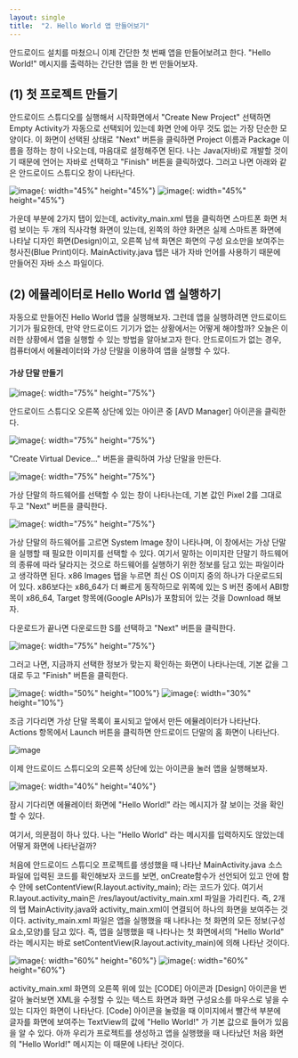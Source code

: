 ```yaml
---
layout: single
title:  "2. Hello World 앱 만들어보기"
---
```


안드로이드 설치를 마쳤으니 이제 간단한 첫 번째 앱을 만들어보려고 한다.
"Hello World!" 메시지를 출력하는 간단한 앱을 한 번 만들어보자.

## (1) 첫 프로젝트 만들기 

안드로이드 스튜디오를 실행해서 시작화면에서 "Create New Project" 선택하면 Empty Activity가 자동으로 선택되어 있는데 화면 안에 아무 것도 없는 가장 단순한 모양이다.
이 화면이 선택된 상태로 "Next" 버튼을 클릭하면 Project 이름과 Package 이름을 정하는 창이 나오는데, 마음대로 설정해주면 된다. 나는 Java(자바)로 개발할 것이기 때문에 언어는 자바로 선택하고 "Finish" 버튼을 클릭하였다. 그러고 나면 아래와 같은 안드로이드 스튜디오 창이 나타난다.

![image](https://user-images.githubusercontent.com/73388615/136691975-ba5a3596-c85a-44bd-896a-cf3f0f5a7e3d.png){: width="45%" height="45%"} ![image](https://user-images.githubusercontent.com/73388615/136693075-44b5a94f-a453-4065-89aa-b7fc00d91924.png){: width="45%" height="45%"}


가운데 부분에 2가지 탭이 있는데, activity_main.xml 탭을 클릭하면 스마트폰 화면 처럼 보이는 두 개의 직사각형 화면이 있는데, 왼쪽의 하얀 화면은 실제 스마트폰 화면에 나타날 디자인 화면(Design)이고, 오른쪽 남색 화면은 화면의 구성 요소만을 보여주는 청사진(Blue Print)이다. 
MainActivity.java 탭은 내가 자바 언어를 사용하기 때문에 만들어진 자바 소스 파일이다. 

## (2) 에뮬레이터로 Hello World 앱 실행하기

자동으로 만들어진 Hello World 앱을 실행해보자. 그런데 앱을 실행하려면 안드로이드 기기가 필요한데, 만약 안드로이드 기기가 없는 상황에서는 어떻게 해야할까?
오늘은 이러한 상황에서 앱을 실행할 수 있는 방법을 알아보고자 한다. 안드로이드가 없는 경우, 컴퓨터에서 에뮬레이터와 가상 단말을 이용하여 앱을 실행할 수 있다.

#### 가상 단말 만들기 

![image](https://user-images.githubusercontent.com/73388615/136693192-4177fb42-741f-40b7-bf0c-f65914002633.png){: width="75%" height="75%"}

안드로이드 스튜디오 오른쪽 상단에 있는 아이콘 중 [AVD Manager] 아이콘을 클릭한다. 

![image](https://user-images.githubusercontent.com/73388615/136693218-2568e1c4-9199-4ecf-886b-35a7d778c8dc.png){: width="75%" height="75%"}

"Create Virtual Device..." 버튼을 클릭하여 가상 단말을 만든다.

![image](https://user-images.githubusercontent.com/73388615/136693368-d2a0c78a-c23a-457e-9d3b-b3194cb0d183.png){: width="75%" height="75%"}

가상 단말의 하드웨어를 선택할 수 있는 창이 나타나는데, 기본 값인 Pixel 2를 그대로 두고 "Next" 버튼을 클릭한다.

![image](https://user-images.githubusercontent.com/73388615/136693376-78bf528b-8b12-41f5-b313-9968e872ec0a.png){: width="75%" height="75%"}

가상 단말의 하드웨어를 고르면 System Image 창이 나타나며, 이 창에서는 가상 단말을 실행할 때 필요한 이미지를 선택할 수 있다. 여기서 말하는 이미지란 단말기 하드웨어의 종류에 따라 달라지는 것으로 하드웨어를 실행하기 위한 정보를 담고 있는 파일이라고 생각하면 된다. x86 Images 탭을 누르면 최신 OS 이미지 중의 하나가 다운로드되어 있다. x86보다는 x86_64가 더 빠르게 동작하므로 위쪽에 있는 S 버전 중에서 ABI항목이 x86_64, Target 항목에(Google APIs)가 포함되어 있는 것을 Download 해보자.

다운로드가 끝나면 다운로드한 S를 선택하고 "Next" 버튼을 클릭한다. 

![image](https://user-images.githubusercontent.com/73388615/136693676-bc6f1b40-595c-4f34-a650-c461603d0b29.png){: width="75%" height="75%"}

그러고 나면, 지금까지 선택한 정보가 맞는지 확인하는 화면이 나타나는데, 기본 값을 그대로 두고 "Finish" 버튼을 클릭한다. 

![image](https://user-images.githubusercontent.com/73388615/136693749-6f05746c-36a8-4757-aaa5-159708280f80.png){: width="50%" height="100%"} ![image](https://user-images.githubusercontent.com/73388615/136694367-39060804-faf9-49bf-b302-900b6b1dcae0.png){: width="30%" height="10%"}

조금 기다리면 가상 단말 목록이 표시되고 앞에서 만든 에뮬레이터가 나타난다. Actions 항목에서 Launch 버튼을 클릭하면 안드로이드 단말의 홈 화면이 나타난다.

![image](https://user-images.githubusercontent.com/73388615/136694502-6605678a-9018-4c24-99a5-7f079a3f5159.png)

이제 안드로이드 스튜디오의 오른쪽 상단에 있는 아이콘을 눌러 앱을 실행해보자.

![image](https://user-images.githubusercontent.com/73388615/136694375-92601967-dce5-492a-b9e8-a679ee4ea0f7.png){: width="40%" height="40%"}

잠시 기다리면 에뮬레이터 화면에 "Hello World!" 라는 메시지가 잘 보이는 것을 확인할 수 있다. 

여기서, 의문점이 하나 있다. 나는 "Hello World" 라는 메시지를 입력하지도 않았는데 어떻게 화면에 나타난걸까? 

처음에 안드로이드 스튜디오 프로젝트를 생성했을 때 나타난 MainActivity.java 소스파일에 입력된 코드를 확인해보자 
코드를 보면, onCreate함수가 선언되어 있고 안에 함수 안에 setContentView(R.layout.activity_main); 라는 코드가 있다. 
여기서 R.layout.activity_main은 /res/layout/activity_main.xml 파일을 가리킨다. 즉, 2개의 탭 MainActivity.java와 activity_main.xml이 연결되어 하나의 화면을 보여주는 것이다.
activity_main.xml 파일은 앱을 실행했을 때 나타나는 첫 화면의 모든 정보(구성요소,모양)를 담고 있다.
즉, 앱을 실행했을 때 나타나는 첫 화면에서의 "Hello World" 라는 메시지는 바로 setContentView(R.layout.activity_main)에 의해 나타난 것이다. 

![image](https://user-images.githubusercontent.com/73388615/136695339-62ee4466-3d23-484a-981b-858d0f57ab43.png){: width="60%" height="60%"}    ![image](https://user-images.githubusercontent.com/73388615/136695414-543b23ef-92ab-4482-b019-431a3e94469c.png){: width="60%" height="60%"}

activity_main.xml 화면의 오른쪽 위에 있는 [CODE] 아이콘과 [Design] 아이콘을 번갈아 눌러보면 XML을 수정할 수 있는 텍스트 화면과 화면 구성요소를 마우스로 넣을 수 있는 디자인 화면이 나타난다.
[Code] 아이콘을 눌렀을 때 이미지에서 빨간색 부분에 글자를 화면에 보여주는 TextView의 값에 "Hello World!" 가 기본 값으로 들어가 있음을 알 수 있다. 아까 우리가 프로젝트를 생성하고 앱을 실행했을 때 나타났던 처음 화면의 "Hello World!" 메시지는 이 때문에 나타난 것이다. 










